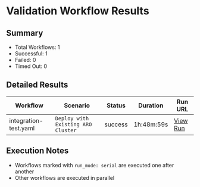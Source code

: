 # Validation Workflow Results

## Summary
- Total Workflows: 1
- Successful: 1
- Failed: 0
- Timed Out: 0

## Detailed Results

| Workflow | Scenario | Status | Duration | Run URL |
|----------|----------|---------|-----------|----------|
| integration-test.yaml | `Deploy with Existing ARO Cluster` | success | 1h:48m:59s | [View Run](https://github.com/azure-javaee/azure.liberty.aro/actions/runs/16052327985) |


## Execution Notes
- Workflows marked with `run_mode: serial` are executed one after another
- Other workflows are executed in parallel

